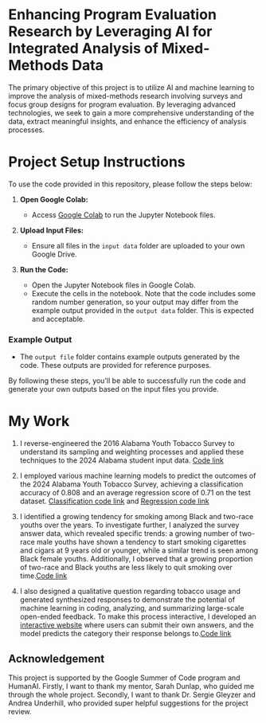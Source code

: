 # Enhancing Program Evaluation Research by Leveraging AI for Integrated Analysis of Mixed-Methods Data

The primary objective of this project is to utilize AI and machine learning to improve the analysis of mixed-methods research involving surveys and focus group designs for program evaluation. By leveraging advanced technologies, we seek to gain a more comprehensive understanding of the data, extract meaningful insights, and enhance the efficiency of analysis processes.

# Project Setup Instructions

To use the code provided in this repository, please follow the steps below:

1. **Open Google Colab:**
   - Access [Google Colab](https://colab.research.google.com/) to run the Jupyter Notebook files.

2. **Upload Input Files:**
   - Ensure all files in the `input data` folder are uploaded to your own Google Drive.

3. **Run the Code:**
   - Open the Jupyter Notebook files in Google Colab.
   - Execute the cells in the notebook. Note that the code includes some random number generation, so your output may differ from the example output provided in the `output data` folder. This is expected and acceptable.

### Example Output
- The `output file` folder contains example outputs generated by the code. These outputs are provided for reference purposes.

By following these steps, you'll be able to successfully run the code and generate your own outputs based on the input files you provide.

# My Work

1. I reverse-engineered the 2016 Alabama Youth Tobacco Survey to understand its sampling and weighting processes and applied these techniques to the 2024 Alabama student input data. [Code link](https://github.com/koswjjnd/ISSR/blob/main/ISSR_Improve_Accuracy_Mixed_Data_Shao_Jin/sample_weight_2024_data.ipynb)

2. I employed various machine learning models to predict the outcomes of the 2024 Alabama Youth Tobacco Survey, achieving a classification accuracy of 0.808 and an average regression score of 0.71 on the test dataset. [Classification code link](https://github.com/koswjjnd/ISSR/blob/main/ISSR_Improve_Accuracy_Mixed_Data_Shao_Jin/classification_model.ipynb) and [Regression code link](https://github.com/koswjjnd/ISSR/blob/main/ISSR_Improve_Accuracy_Mixed_Data_Shao_Jin/Regression_model.ipynb)

3. I identified a growing tendency for smoking among Black and two-race youths over the years. To investigate further, I analyzed the survey answer data, which revealed specific trends: a growing number of two-race male youths have shown a tendency to start smoking cigarettes and cigars at 9 years old or younger, while a similar trend is seen among Black female youths. Additionally, I observed that a growing proportion of two-race and Black youths are less likely to quit smoking over time.[Code link](https://github.com/koswjjnd/ISSR/blob/main/ISSR_Improve_Accuracy_Mixed_Data_Shao_Jin/2024_data_output_analysis.ipynb)

4. I also designed a qualitative question regarding tobacco usage and generated synthesized responses to demonstrate the potential of machine learning in coding, analyzing, and summarizing large-scale open-ended feedback. To make this process interactive, I developed an [interactive website](https://huggingface.co/spaces/Shao11111/qualitative) where users can submit their own answers, and the model predicts the category their response belongs to.[Code link](https://github.com/koswjjnd/ISSR/blob/main/ISSR_Improve_Accuracy_Mixed_Data_Shao_Jin/qualitative_2024.ipynb)


## Acknowledgement

This project is supported by the Google Summer of Code program and HumanAI. Firstly, I want to thank my mentor, Sarah Dunlap, who guided me through the whole project. Secondly, I want to thank Dr. Sergie Gleyzer and Andrea Underhill, who provided super helpful suggestions for the project review.